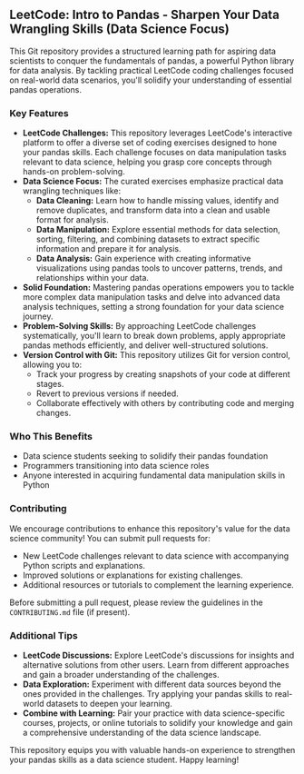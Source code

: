 ## LeetCode: Intro to Pandas - Sharpen Your Data Wrangling Skills (Data Science Focus)

This Git repository provides a structured learning path for aspiring data scientists to conquer the fundamentals of pandas, a powerful Python library for data analysis. By tackling practical LeetCode coding challenges focused on real-world data scenarios, you'll solidify your understanding of essential pandas operations.

### Key Features

* **LeetCode Challenges:** This repository leverages LeetCode's interactive platform to offer a diverse set of coding exercises designed to hone your pandas skills. Each challenge focuses on data manipulation tasks relevant to data science, helping you grasp core concepts through hands-on problem-solving.
* **Data Science Focus:** The curated exercises emphasize practical data wrangling techniques like:
    * **Data Cleaning:** Learn how to handle missing values, identify and remove duplicates, and transform data into a clean and usable format for analysis.
    * **Data Manipulation:** Explore essential methods for data selection, sorting, filtering, and combining datasets to extract specific information and prepare it for analysis.
    * **Data Analysis:** Gain experience with creating informative visualizations using pandas tools to uncover patterns, trends, and relationships within your data.
* **Solid Foundation:** Mastering pandas operations empowers you to tackle more complex data manipulation tasks and delve into advanced data analysis techniques, setting a strong foundation for your data science journey.
* **Problem-Solving Skills:** By approaching LeetCode challenges systematically, you'll learn to break down problems, apply appropriate pandas methods efficiently, and deliver well-structured solutions.
* **Version Control with Git:** This repository utilizes Git for version control, allowing you to:
    * Track your progress by creating snapshots of your code at different stages.
    * Revert to previous versions if needed.
    * Collaborate effectively with others by contributing code and merging changes.

### Who This Benefits

* Data science students seeking to solidify their pandas foundation
* Programmers transitioning into data science roles
* Anyone interested in acquiring fundamental data manipulation skills in Python

### Contributing

We encourage contributions to enhance this repository's value for the data science community! You can submit pull requests for:

* New LeetCode challenges relevant to data science with accompanying Python scripts and explanations.
* Improved solutions or explanations for existing challenges.
* Additional resources or tutorials to complement the learning experience.

Before submitting a pull request, please review the guidelines in the `CONTRIBUTING.md` file (if present).

### Additional Tips

* **LeetCode Discussions:** Explore LeetCode's discussions for insights and alternative solutions from other users. Learn from different approaches and gain a broader understanding of the challenges.
* **Data Exploration:** Experiment with different data sources beyond the ones provided in the challenges. Try applying your pandas skills to real-world datasets to deepen your learning.
* **Combine with Learning:** Pair your practice with data science-specific courses, projects, or online tutorials to solidify your knowledge and gain a comprehensive understanding of the data science landscape.

This repository equips you with valuable hands-on experience to strengthen your pandas skills as a data science student. Happy learning!
